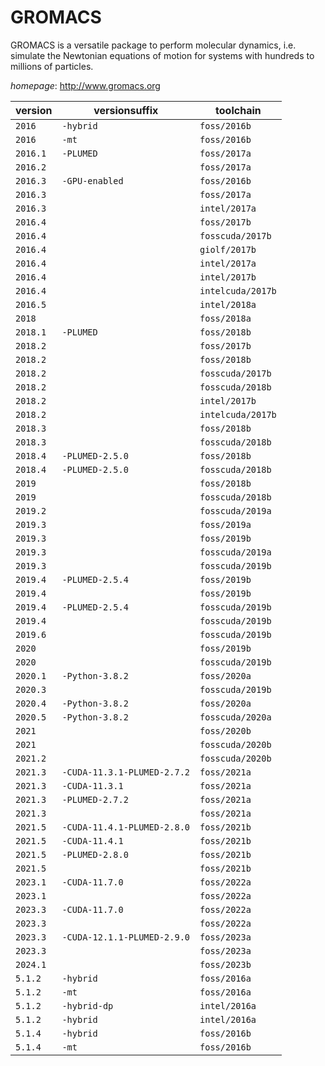 # GROMACS

GROMACS is a versatile package to perform molecular dynamics,  i.e. simulate the Newtonian equations of motion for systems with hundreds to millions of particles.

*homepage*: <http://www.gromacs.org>

version | versionsuffix | toolchain
--------|---------------|----------
``2016`` | ``-hybrid`` | ``foss/2016b``
``2016`` | ``-mt`` | ``foss/2016b``
``2016.1`` | ``-PLUMED`` | ``foss/2017a``
``2016.2`` |  | ``foss/2017a``
``2016.3`` | ``-GPU-enabled`` | ``foss/2016b``
``2016.3`` |  | ``foss/2017a``
``2016.3`` |  | ``intel/2017a``
``2016.4`` |  | ``foss/2017b``
``2016.4`` |  | ``fosscuda/2017b``
``2016.4`` |  | ``giolf/2017b``
``2016.4`` |  | ``intel/2017a``
``2016.4`` |  | ``intel/2017b``
``2016.4`` |  | ``intelcuda/2017b``
``2016.5`` |  | ``intel/2018a``
``2018`` |  | ``foss/2018a``
``2018.1`` | ``-PLUMED`` | ``foss/2018b``
``2018.2`` |  | ``foss/2017b``
``2018.2`` |  | ``foss/2018b``
``2018.2`` |  | ``fosscuda/2017b``
``2018.2`` |  | ``fosscuda/2018b``
``2018.2`` |  | ``intel/2017b``
``2018.2`` |  | ``intelcuda/2017b``
``2018.3`` |  | ``foss/2018b``
``2018.3`` |  | ``fosscuda/2018b``
``2018.4`` | ``-PLUMED-2.5.0`` | ``foss/2018b``
``2018.4`` | ``-PLUMED-2.5.0`` | ``fosscuda/2018b``
``2019`` |  | ``foss/2018b``
``2019`` |  | ``fosscuda/2018b``
``2019.2`` |  | ``fosscuda/2019a``
``2019.3`` |  | ``foss/2019a``
``2019.3`` |  | ``foss/2019b``
``2019.3`` |  | ``fosscuda/2019a``
``2019.3`` |  | ``fosscuda/2019b``
``2019.4`` | ``-PLUMED-2.5.4`` | ``foss/2019b``
``2019.4`` |  | ``foss/2019b``
``2019.4`` | ``-PLUMED-2.5.4`` | ``fosscuda/2019b``
``2019.4`` |  | ``fosscuda/2019b``
``2019.6`` |  | ``fosscuda/2019b``
``2020`` |  | ``foss/2019b``
``2020`` |  | ``fosscuda/2019b``
``2020.1`` | ``-Python-3.8.2`` | ``foss/2020a``
``2020.3`` |  | ``fosscuda/2019b``
``2020.4`` | ``-Python-3.8.2`` | ``foss/2020a``
``2020.5`` | ``-Python-3.8.2`` | ``fosscuda/2020a``
``2021`` |  | ``foss/2020b``
``2021`` |  | ``fosscuda/2020b``
``2021.2`` |  | ``fosscuda/2020b``
``2021.3`` | ``-CUDA-11.3.1-PLUMED-2.7.2`` | ``foss/2021a``
``2021.3`` | ``-CUDA-11.3.1`` | ``foss/2021a``
``2021.3`` | ``-PLUMED-2.7.2`` | ``foss/2021a``
``2021.3`` |  | ``foss/2021a``
``2021.5`` | ``-CUDA-11.4.1-PLUMED-2.8.0`` | ``foss/2021b``
``2021.5`` | ``-CUDA-11.4.1`` | ``foss/2021b``
``2021.5`` | ``-PLUMED-2.8.0`` | ``foss/2021b``
``2021.5`` |  | ``foss/2021b``
``2023.1`` | ``-CUDA-11.7.0`` | ``foss/2022a``
``2023.1`` |  | ``foss/2022a``
``2023.3`` | ``-CUDA-11.7.0`` | ``foss/2022a``
``2023.3`` |  | ``foss/2022a``
``2023.3`` | ``-CUDA-12.1.1-PLUMED-2.9.0`` | ``foss/2023a``
``2023.3`` |  | ``foss/2023a``
``2024.1`` |  | ``foss/2023b``
``5.1.2`` | ``-hybrid`` | ``foss/2016a``
``5.1.2`` | ``-mt`` | ``foss/2016a``
``5.1.2`` | ``-hybrid-dp`` | ``intel/2016a``
``5.1.2`` | ``-hybrid`` | ``intel/2016a``
``5.1.4`` | ``-hybrid`` | ``foss/2016b``
``5.1.4`` | ``-mt`` | ``foss/2016b``
